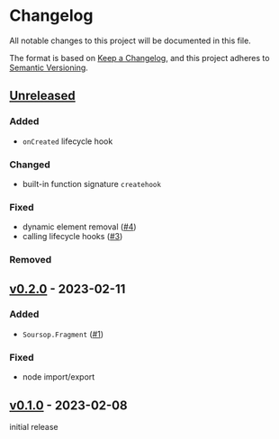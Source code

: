 # Changelog

All notable changes to this project will be documented in this file.

The format is based on [Keep a Changelog](https://keepachangelog.com/en/1.0.0/),
and this project adheres to [Semantic Versioning](https://semver.org/spec/v2.0.0.html).

## [Unreleased](https://github.com/natanfeitosa/soursop/compare/v0.2.0...HEAD)

### Added

- `onCreated` lifecycle hook

### Changed

- built-in function signature `createhook`

### Fixed

- dynamic element removal ([#4](https://github.com/natanfeitosa/soursop/issues/4))
- calling lifecycle hooks ([#3](https://github.com/natanfeitosa/soursop/issues/3))

### Removed

## [v0.2.0](https://github.com/natanfeitosa/soursop/compare/v0.1.0...v0.2.0) - 2023-02-11

### Added

- `Soursop.Fragment` ([#1](https://github.com/natanfeitosa/soursop/issues/1))

### Fixed

- node import/export

## [v0.1.0](https://github.com/natanfeitosa/soursop/releases/tag/v0.1.0) - 2023-02-08

initial release
